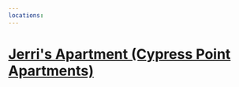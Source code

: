 ```yaml
---
locations: 
---
```

# [Jerri's Apartment (Cypress Point Apartments)](geo:36.965832324829485,-122.03300642973775)